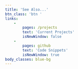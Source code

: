 ```yaml
---
title: 'See Also...'
btn_class: 'btn '
links:
    -
        pages: /projects
        text: 'Current Projects'
        isNewWindow: false
    -
        pages: github
        text: 'Code Snippets'
        isNewWindow: true
body_classes: blue-bg
---
```


